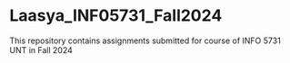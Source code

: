 # Laasya_INF05731_Fall2024
This repository contains assignments submitted for course of INFO 5731 UNT in Fall 2024
